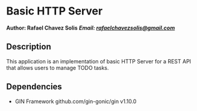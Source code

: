 # Basic HTTP Server

**Author: Rafael Chavez Solis**
***Email: rafaelchavezsolis@gmail.com***

## Description

This application is an implementation of basic HTTP Server for a REST API that allows users to manage TODO tasks.

## Dependencies
- GIN Framework github.com/gin-gonic/gin v1.10.0
